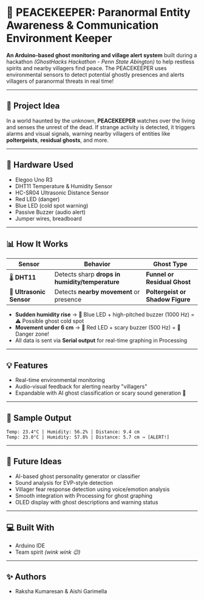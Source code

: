 # 👻 PEACEKEEPER: Paranormal Entity Awareness & Communication Environment Keeper

**An Arduino-based ghost monitoring and village alert system** built during a hackathon *(GhostHacks Hackathon - Penn State Abington)* to help restless spirits and nearby villagers find peace. The PEACEKEEPER uses environmental sensors to detect potential ghostly presences and alerts villagers of paranormal threats in real time!

---

## 🧠 Project Idea
In a world haunted by the unknown, **PEACEKEEPER** watches over the living and senses the unrest of the dead. If strange activity is detected, it triggers alarms and visual signals, warning nearby villagers of entities like **poltergeists**, **residual ghosts**, and more.

---

## 🧰 Hardware Used
- Elegoo Uno R3
- DHT11 Temperature & Humidity Sensor  
- HC-SR04 Ultrasonic Distance Sensor  
- Red LED (danger)  
- Blue LED (cold spot warning)  
- Passive Buzzer (audio alert)  
- Jumper wires, breadboard  

---

## 📊 How It Works

| Sensor | Behavior | Ghost Type |
|--------|----------|------------|
| 🌡️ **DHT11** | Detects sharp **drops in humidity/temperature** | **Funnel or Residual Ghost** |
| 📏 **Ultrasonic Sensor** | Detects **nearby movement** or presence | **Poltergeist or Shadow Figure** |

- **Sudden humidity rise** → 🔵 Blue LED + high-pitched buzzer (1000 Hz) = ⚠️ Possible ghost cold spot
- **Movement under 6 cm** → 🔴 Red LED + scary buzzer (500 Hz) = 🚨 Danger zone!
- All data is sent via **Serial output** for real-time graphing in Processing

---

## 💡 Features
- Real-time environmental monitoring
- Audio-visual feedback for alerting nearby "villagers"
- Expandable with AI ghost classification or scary sound generation 👀

---

## 👾 Sample Output
```
Temp: 23.4°C | Humidity: 56.2% | Distance: 9.4 cm
Temp: 23.0°C | Humidity: 57.8% | Distance: 5.7 cm → [ALERT!]
```

---

## 👻 Future Ideas
- AI-based ghost personality generator or classifier
- Sound analysis for EVP-style detection
- Villager fear response detection using voice/emotion analysis
- Smooth integration with Processing for ghost graphing
- OLED display with ghost descriptions and warning status

---

## 💻 Built With
- Arduino IDE
- Team spirit *(wink wink 😉)*

---

## ✨ Authors
- Raksha Kumaresan & Aishi Garimella

